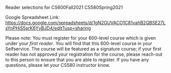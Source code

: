 Reader selections for CS600Fall2021
CS580Spring2021

Google Spreadsheet Link:
https://docs.google.com/spreadsheets/d/1gN2GUVACO1C81vahB2QBSE27LsYnPHiS5srK6YyBJD4/edit?usp=sharing


Please note:
You must register for your 600-level course which is given under your _first reader_. You will find that this 600-level course in your Selfservice. The course will be featured as a signature course; if your first reader has not approved your registration for the course, please reach-out to this person to ensure that you are able to register. If you have any questions, please let your CS580 instructor know.  
